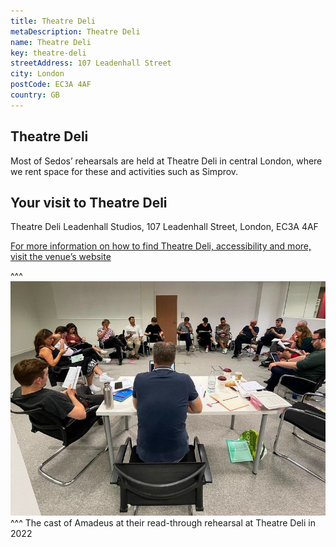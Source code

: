 ```yaml
---
title: Theatre Deli
metaDescription: Theatre Deli
name: Theatre Deli
key: theatre-deli
streetAddress: 107 Leadenhall Street
city: London
postCode: EC3A 4AF
country: GB
---
```

## Theatre Deli

Most of Sedos’ rehearsals are held at Theatre Deli in central London, where we rent space for these and activities such as Simprov. 

## Your visit to Theatre Deli

Theatre Deli Leadenhall Studios,
107 Leadenhall Street,
London,
EC3A 4AF

[For more information on how to find Theatre Deli, accessibility and more, visit the venue’s website](https://www.theatredeli.co.uk/delibroadgate)

^^^
![The cast of Amadeus at their read-through rehearsal at Theatre Deli in 2022](/assets/52390286221_c91ab2ab4f_c.jpg)
^^^ The cast of Amadeus at their read-through rehearsal at Theatre Deli in 2022